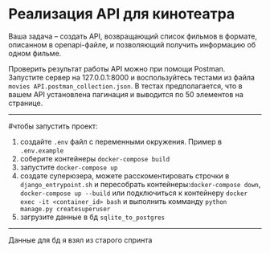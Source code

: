 # Реализация API для кинотеатра

Ваша задача – создать API, возвращающий список фильмов в формате, описанном в openapi-файле, и позволяющий получить информацию об одном фильме.

Проверить результат работы API можно при помощи Postman. Запустите сервер на 127.0.0.1:8000 и воспользуйтесь тестами из файла `movies API.postman_collection.json`. В тестах предполагается, что в вашем API установлена пагинация и выводится по 50 элементов на странице.

-----
#чтобы запустить проект:
1. создайте `.env` файл с переменными окружения. Пример в `.env.example`
2. соберите контейнеры `docker-compose build` 
3. запустите `docker-compose up` 
4. создате суперюзера, можете расскоментировать строчки в `django_entrypoint.sh` и пересобрать контейнеры:`docker-compose down`, `docker-compose up --build`
 или подключиться к контейнеру `docker exec -it <container_id> bash` и выполнить комманду `python manage.py createsuperuser`
5. загрузите данные в бд `sqlite_to_postgres`
----
Данные для бд я взял из старого спринта